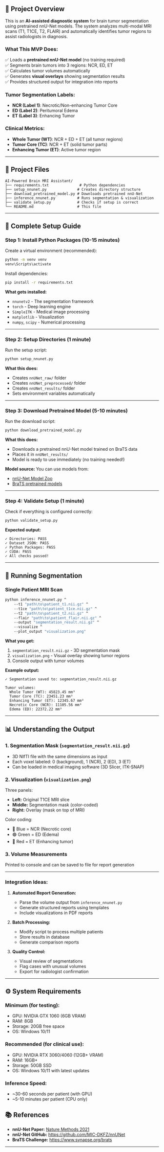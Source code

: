 
## 🎯 Project Overview

This is an **AI-assisted diagnostic system** for brain tumor segmentation using pretrained nnU-Net models. The system analyzes multi-modal MRI scans (T1, T1CE, T2, FLAIR) and automatically identifies tumor regions to assist radiologists in diagnosis.

### What This MVP Does:
✅ Loads a **pretrained nnU-Net model** (no training required)  
✅ Segments brain tumors into 3 regions: NCR, ED, ET  
✅ Calculates tumor volumes automatically  
✅ Generates **visual overlays** showing segmentation results  
✅ Provides structured output for integration into reports  

### Tumor Segmentation Labels:
- **NCR (Label 1)**: Necrotic/Non-enhancing Tumor Core
- **ED (Label 2)**: Peritumoral Edema
- **ET (Label 3)**: Enhancing Tumor

### Clinical Metrics:
- **Whole Tumor (WT)**: NCR + ED + ET (all tumor regions)
- **Tumor Core (TC)**: NCR + ET (solid tumor parts)
- **Enhancing Tumor (ET)**: Active tumor region

---

## 📁 Project Files

```
AI-Powered Brain MRI Assistant/
├── requirements.txt              # Python dependencies
├── setup_nnunet.py              # Creates directory structure
├── download_pretrained_model.py # Downloads pretrained nnU-Net
├── inference_nnunet.py          # Runs segmentation & visualization
├── validate_setup.py            # Checks if setup is correct
└── README.md                    # This file
```

---

## 🚀 Complete Setup Guide

### **Step 1: Install Python Packages** (10-15 minutes)

Create a virtual environment (recommended):
```cmd
python -m venv venv
venv\Scripts\activate
```

Install dependencies:
```cmd
pip install -r requirements.txt
```

**What gets installed:**
- `nnunetv2` - The segmentation framework
- `torch` - Deep learning engine
- `SimpleITK` - Medical image processing
- `matplotlib` - Visualization
- `numpy`, `scipy` - Numerical processing

---

### **Step 2: Setup Directories** (1 minute)

Run the setup script:
```cmd
python setup_nnunet.py
```

**What this does:**
- Creates `nnUNet_raw/` folder
- Creates `nnUNet_preprocessed/` folder  
- Creates `nnUNet_results/` folder
- Sets environment variables automatically

---

### **Step 3: Download Pretrained Model** (5-10 minutes)

Run the download script:
```cmd
python download_pretrained_model.py
```

**What this does:**
- Downloads a pretrained nnU-Net model trained on BraTS data
- Places it in `nnUNet_results/`
- Model is ready to use immediately (no training needed!)

**Model source:** You can use models from:
- [nnU-Net Model Zoo](https://github.com/MIC-DKFZ/nnUNet/blob/master/documentation/model_zoo.md)
- [BraTS pretrained models](https://zenodo.org/communities/brats)

---

### **Step 4: Validate Setup** (1 minute)

Check if everything is configured correctly:
```cmd
python validate_setup.py
```

**Expected output:**
```
✓ Directories: PASS
✓ Dataset JSON: PASS  
✓ Python Packages: PASS
✓ CUDA: PASS
✓ All checks passed!
```

---

## 🧠 Running Segmentation

### **Single Patient MRI Scan**

```cmd
python inference_nnunet.py ^
    --t1 "path\to\patient_t1.nii.gz" ^
    --t1ce "path\to\patient_t1ce.nii.gz" ^
    --t2 "path\to\patient_t2.nii.gz" ^
    --flair "path\to\patient_flair.nii.gz" ^
    --output "segmentation_result.nii.gz" ^
    --visualize ^
    --plot_output "visualization.png"
```

**What you get:**
1. `segmentation_result.nii.gz` - 3D segmentation mask
2. `visualization.png` - Visual overlay showing tumor regions
3. Console output with tumor volumes

**Example output:**
```
✓ Segmentation saved to: segmentation_result.nii.gz

Tumor volumes:
  Whole Tumor (WT): 45823.45 mm³
  Tumor Core (TC): 23451.23 mm³
  Enhancing Tumor (ET): 12345.67 mm³
  Necrotic Core (NCR): 11105.56 mm³
  Edema (ED): 22372.22 mm³
```

---

## 📊 Understanding the Output

### **1. Segmentation Mask** (`segmentation_result.nii.gz`)
- 3D NIfTI file with the same dimensions as input
- Each voxel labeled: 0 (background), 1 (NCR), 2 (ED), 3 (ET)
- Can be loaded in medical imaging software (3D Slicer, ITK-SNAP)

### **2. Visualization** (`visualization.png`)
Three panels:
- **Left:** Original T1CE MRI slice
- **Middle:** Segmentation mask (color-coded)
- **Right:** Overlay (mask on top of MRI)

Color coding:
- 🔵 Blue = NCR (Necrotic core)
- 🟢 Green = ED (Edema)
- 🔴 Red = ET (Enhancing tumor)

### **3. Volume Measurements**
Printed to console and can be saved to file for report generation

---

### **Integration Ideas:**

1. **Automated Report Generation:**
   - Parse the volume output from `inference_nnunet.py`
   - Generate structured reports using templates
   - Include visualizations in PDF reports

2. **Batch Processing:**
   - Modify script to process multiple patients
   - Store results in database
   - Generate comparison reports

3. **Quality Control:**
   - Visual review of segmentations
   - Flag cases with unusual volumes
   - Export for radiologist confirmation

---

## ⚙️ System Requirements

### **Minimum (for testing):**
- GPU: NVIDIA GTX 1060 (6GB VRAM)
- RAM: 8GB
- Storage: 20GB free space
- OS: Windows 10/11

### **Recommended (for clinical use):**
- GPU: NVIDIA RTX 3060/4060 (12GB+ VRAM)
- RAM: 16GB+
- Storage: 50GB SSD
- OS: Windows 10/11 with latest updates

### **Inference Speed:**
- ~30-60 seconds per patient (with GPU)
- ~5-10 minutes per patient (CPU only)


## 📚 References

- **nnU-Net Paper:** [Nature Methods 2021](https://www.nature.com/articles/s41592-020-01008-z)
- **nnU-Net GitHub:** https://github.com/MIC-DKFZ/nnUNet
- **BraTS Challenge:** https://www.synapse.org/brats

---



